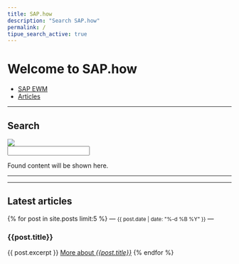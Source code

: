 ```yaml
---
title: SAP.how
description: "Search SAP.how"
permalink: /
tipue_search_active: true
---
```


# Welcome to SAP.how

- [SAP EWM](http://sap.how/ewm)
- [Articles](http://sap.how/articles)

---

## Search

<form action="{{ page.url | relative_url }}">
  <div class="tipue_search_left"><img src="{{ "/assets/tipuesearch/search.png" | relative_url }}" class="tipue_search_icon"></div>
  <div class="tipue_search_right"><input type="text" name="q" id="tipue_search_input" pattern=".{3,}" title="At least 3 characters" required></div>
  <div style="clear: both;"></div>
</form>

<div id="tipue_search_content">
  Found content will be shown here.
</div>

<script>
$(document).ready(function() {
  $('#tipue_search_input').tipuesearch();
});
</script>

---

---

## Latest articles

{% for post in site.posts limit:5 %}
  — <small>{{ post.date | date: "%-d %B %Y" }}</small> —
  <h3>{{post.title}}</h3>
  {{ post.excerpt }}
  <a href="{{post.url}}">More about <cite>{{post.title}}</cite></a>
{% endfor %}
